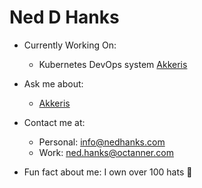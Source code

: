 # Ned D Hanks

* Currently Working On:
  * Kubernetes DevOps system [Akkeris](https://github.com/akkeris)

* Ask me about:
  * [Akkeris](https://github.com/akkeris)

* Contact me at:
  * Personal: info@nedhanks.com
  * Work: ned.hanks@octanner.com
 
  
* Fun fact about me: I own over 100 hats 🧢

<!--
**nedhanks/nedhanks** is a ✨ _special_ ✨ repository because its `README.md` (this file) appears on your GitHub profile.

Here are some ideas to get you started:

- 🔭 I’m currently working on ...
- 🌱 I’m currently learning ...
- 👯 I’m looking to collaborate on ...
- 🤔 I’m looking for help with ...
- 💬 Ask me about ...
- 📫 How to reach me: ...
- 😄 Pronouns: ...
- ⚡ Fun fact: ...
-->
